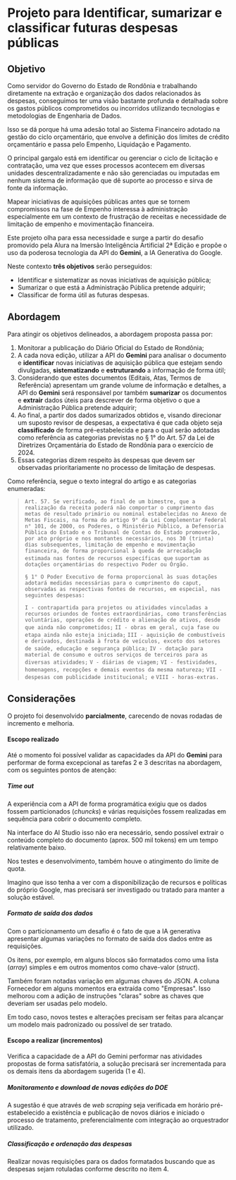 # Projeto para Identificar, sumarizar e classificar futuras despesas públicas



## Objetivo

Como servidor do Governo do Estado de Rondônia e trabalhando diretamente na extração e organização dos dados relacionados às despesas, conseguimos ter uma visão bastante profunda e detalhada sobre os gastos públicos comprometidos ou incorridos utilizando tecnologias e metodologias de Engenharia de Dados.

Isso se dá porque há uma adesão total ao Sistema Financeiro adotado na gestão do ciclo orçamentário, que envolve a definição dos limites de crédito orçamentário e passa pelo Empenho, Liquidação e Pagamento.

O principal gargalo está em identificar ou gerenciar o ciclo de licitação e contratação, uma vez que esses processos acontecem em diversas unidades descentralizadamente e não são gerenciadas ou imputadas em nenhum sistema de informação que dê suporte ao processo e sirva de fonte da informação.

Mapear iniciativas de aquisições públicas antes que se tornem compromissos na fase de Empenho interessa à administração especialmente em um contexto de frustração de receitas e necessidade de limitação de empenho e movimentação financeira.

Este projeto olha para essa necessidade e surge a partir do desafio promovido pela Alura na Imersão Inteligência Artificial 2ª Edição e propõe o uso da poderosa tecnologia da API do **Gemini**, a IA Generativa do Google.

Neste contexto **três objetivos** serão perseguidos:
* Identificar e sistematizar as novas iniciativas de aquisição pública;
* Sumarizar o que está a Administração Pública pretende adquirir;
* Classificar de forma útil as futuras despesas.

## Abordagem

Para atingir os objetivos delineados, a abordagem proposta passa por:
1. Monitorar a publicação do Diário Oficial do Estado de Rondônia;
2. A cada nova edição, utilizar a API do **Gemini** para analisar o documento e **identificar** novas iniciativas de aquisição pública que estejam sendo divulgadas, **sistematizando** e **estruturando** a informação de forma útil;
3. Considerando que estes documentos (Editais, Atas, Termos de Referência) apresentam um grande volume de informação e detalhes, a API do **Gemini** será responsável por também **sumarizar** os documentos e **extrair** dados úteis para descrever de forma objetivo o que a Administração Pública pretende adquirir;
4. Ao final, a partir dos dados sumarizados obtidos e, visando direcionar um suposto revisor de despesas, a expectativa é que cada objeto seja **classificado** de forma pré-estabelecida e para o qual serão adotadas como referência as categorias previstas no § 1° do Art. 57 da Lei de Diretrizes Orçamentária do Estado de Rondônia para o exercício de 2024.
5. Essas categorias dizem respeito às despesas que devem ser observadas prioritariamente no processo de limitação de despesas.

Como referência, segue o texto integral do artigo e as categorias enumeradas:

> `Art. 57. Se verificado, ao final de um bimestre, que a realização da receita poderá não comportar o cumprimento das metas de resultado primário ou nominal estabelecidas no Anexo de Metas Fiscais, na forma do artigo 9° da Lei Complementar Federal n° 101, de 2000, os Poderes, o Ministério Público, a Defensoria Pública do Estado e o Tribunal de Contas do Estado promoverão, por ato próprio e nos montantes necessários, nos 30 (trinta) dias subsequentes, limitação de empenho e movimentação financeira, de forma proporcional à queda de arrecadação estimada nas fontes de recursos específicas que`
> `suportam as dotações orçamentárias do respectivo Poder ou Órgão.`
> 
> `§ 1° O Poder Executivo de forma proporcional às suas dotações adotará medidas necessárias para o cumprimento do caput, observadas as respectivas fontes de recursos, em especial, nas seguintes despesas:`
> 
> `I - contrapartida para projetos ou atividades vinculadas a recursos oriundos de fontes extraordinárias, como transferências voluntárias, operações de crédito e alienação de ativos, desde que ainda não comprometidos;`
> `II - obras em geral, cuja fase ou etapa ainda não esteja iniciada;`
> `III - aquisição de combustíveis e derivados, destinada à frota de veículos, exceto dos setores de saúde, educação e segurança pública;`
> `IV - dotação para material de consumo e outros serviços de terceiros para as diversas atividades;`
> `V - diárias de viagem;`
> `VI - festividades, homenagens, recepções e demais eventos da mesma natureza;`
> `VII - despesas com publicidade institucional; e`
> `VIII - horas-extras.`

## Considerações

O projeto foi desenvolvido **parcialmente**, carecendo de novas rodadas de incremento e melhoria.

#### Escopo realizado
Até o momento foi possível validar as capacidades da API do **Gemini** para performar de forma excepcional as tarefas 2 e 3 descritas na abordagem, com os seguintes pontos de atenção:

##### Time out
A experiência com a API de forma programática exigiu que os dados fossem particionados (*chuncks*) e várias requisições fossem realizadas em sequência para cobrir o documento completo.

Na interface do AI Studio isso não era necessário, sendo possível extrair o conteúdo completo do documento (aprox. 500 mil tokens) em um tempo relativamente baixo.

Nos testes e desenvolvimento, também houve o atingimento do limite de quota.

Imagino que isso tenha a ver com a disponibilização de recursos e políticas do próprio Google, mas precisará ser investigado ou tratado para manter a solução estável.

##### Formato de saída dos dados
Com o particionamento um desafio é o fato de que a IA generativa apresentar algumas variações no formato de saída dos dados entre as requisições.

Os itens, por exemplo, em alguns blocos são formatados como uma lista (*array*) simples e em outros momentos como chave-valor (*struct*). 

Também foram notadas variação em algumas chaves do JSON. A coluna Fornecedor em alguns momentos era extraída como "Empresas". Isso melhorou com a adição de instruções "claras" sobre as chaves que deveriam ser usadas pelo modelo.

Em todo caso, novos testes e alterações precisam ser feitas para alcançar um modelo mais padronizado ou possível de ser tratado.

#### Escopo a realizar (incrementos)
Verifica a capacidade de a API do Gemini performar nas atividades propostas de forma satisfatória, a solução precisará ser incrementada para os demais itens da abordagem sugerida (1 e 4).

##### Monitoramento e download de novas edições do DOE
A sugestão é que através de  *web scraping* seja verificada em horário pré-estabelecido a existência e publicação de novos diários e iniciado o processo de tratamento, preferencialmente com integração ao orquestrador utilizado.

##### Classificação e ordenação das despesas
Realizar novas requisições para os dados formatados buscando que as despesas sejam rotuladas conforme descrito no item 4.
